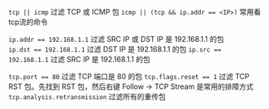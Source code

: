 `tcp || icmp` 过滤 TCP 或 ICMP 包
`icmp || (tcp && ip.addr == <IP>)` 常用看tcp流的命令

`ip.addr == 192.168.1.1` 过滤 SRC IP 或 DST IP 是 192.168.1.1 的包  
`ip.dst == 192.168.1.1` 过滤 DST IP 是 192.168.1.1 的包
`ip.src == 192.168.1.1` 过滤 SRC IP 是 192.168.1.1 的包

`tcp.port == 80` 过滤 TCP 端口是 80 的包
`tcp.flags.reset == 1` 过滤 TCP RST 包。先找到 RST 包，然后右键 Follow -> TCP Stream 是常用的排障方式
`tcp.analysis.retransmission` 过滤所有的重传包